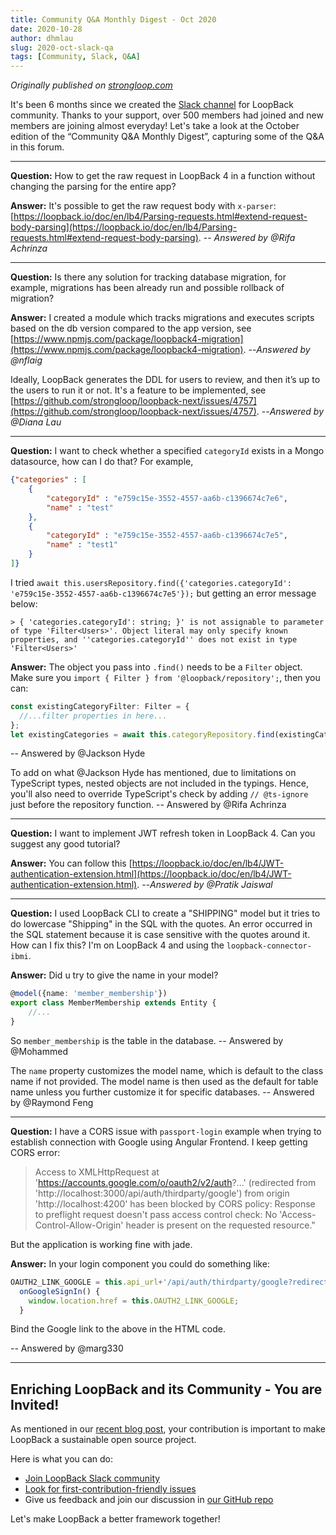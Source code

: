 ```yaml
---
title: Community Q&A Monthly Digest - Oct 2020
date: 2020-10-28
author: dhmlau
slug: 2020-oct-slack-qa
tags: [Community, Slack, Q&A]
---
```


_Originally published on [strongloop.com](https://strongloop.com)_

It's been 6 months since we created the [Slack channel](https://join.slack.com/t/loopbackio/shared_invite/zt-8lbow73r-SKAKz61Vdao~_rGf91pcsw) for LoopBack community. Thanks to your support, over 500 members had joined and new members are joining almost everyday! Let's take a look at the October edition of the “Community Q&A Monthly Digest”, capturing some of the Q&A in this forum. 

<!--truncate-->

---

**Question:** How to get the raw request in LoopBack 4 in a function without changing the parsing for the entire app?

**Answer:** 
It's possible to get the raw request body with `x-parser`: [https://loopback.io/doc/en/lb4/Parsing-requests.html#extend-request-body-parsing](https://loopback.io/doc/en/lb4/Parsing-requests.html#extend-request-body-parsing). 
-- _Answered by @Rifa Achrinza_

--- 

**Question:** Is there any solution for tracking database migration, for example, migrations has been already run and possible rollback of migration? 

**Answer:**
I created a module which tracks migrations and executes scripts based on the db version compared to the app version, see [https://www.npmjs.com/package/loopback4-migration](https://www.npmjs.com/package/loopback4-migration). 
--_Answered by @nflaig_


Ideally, LoopBack generates the DDL for users to review, and then it’s up to the users to run it or not. It's a feature to be implemented, see [https://github.com/strongloop/loopback-next/issues/4757](https://github.com/strongloop/loopback-next/issues/4757).
--_Answered by @Diana Lau_


--- 

**Question:** I want to check whether a specified `categoryId` exists in a Mongo datasource, how can I do that? For example,

```json
{"categories" : [
    {
        "categoryId" : "e759c15e-3552-4557-aa6b-c1396674c7e6",
        "name" : "test"
    },
    {
        "categoryId" : "e759c15e-3552-4557-aa6b-c1396674c7e5",
        "name" : "test1"
    }
]}
```

I tried `await this.usersRepository.find({'categories.categoryId': 'e759c15e-3552-4557-aa6b-c1396674c7e5'});` but getting an error message below:
```
> { 'categories.categoryId': string; }' is not assignable to parameter of type 'Filter<Users>'. Object literal may only specify known properties, and ''categories.categoryId'' does not exist in type 'Filter<Users>'
```

**Answer:** 
The object you pass into `.find()` needs to be a `Filter` object. Make sure you `import { Filter } from '@loopback/repository';`, then you can: 
```ts
const existingCategoryFilter: Filter = {
  //...filter properties in here...
};
let existingCategories = await this.categoryRepository.find(existingCategoryFilter);
```
-- Answered by @Jackson Hyde

To add on what @Jackson Hyde has mentioned, due to limitations on TypeScript types, nested objects are not included in the typings. Hence, you'll also need to override TypeScript's check by adding `// @ts-ignore` just before the repository function.
-- Answered by @Rifa Achrinza

--- 

**Question:** I want to implement JWT refresh token in LoopBack 4. Can you suggest any good tutorial?

**Answer:** You can follow this [https://loopback.io/doc/en/lb4/JWT-authentication-extension.html](https://loopback.io/doc/en/lb4/JWT-authentication-extension.html). 
--_Answered by @Pratik Jaiswal_

--- 


**Question:** I used LoopBack CLI to create a "SHIPPING" model but it tries to do lowercase "Shipping" in the SQL with the quotes. An error occurred in the SQL statement because it is case sensitive with the quotes around it. How can I fix this? I'm on LoopBack 4 and using the `loopback-connector-ibmi`.

**Answer:**
Did u try to give the name in your model?
```ts
@model({name: 'member_membership'})
export class MemberMembership extends Entity {
    //...
}
```
So `member_membership` is the table in the database.
-- Answered by @Mohammed

The `name` property customizes the model name, which is default to the class name if not provided. The model name is then used as the default for table name unless you further customize it for specific databases.
-- Answered by @Raymond Feng


--- 
**Question:** I have a CORS issue with `passport-login` example when trying to establish connection with Google using Angular Frontend. I keep getting CORS error:
> Access to XMLHttpRequest at 'https://accounts.google.com/o/oauth2/v2/auth?...' (redirected from 'http://localhost:3000/api/auth/thirdparty/google') from origin 'http://localhost:4200' has been blocked by CORS policy: Response to preflight request doesn't pass access control check: No 'Access-Control-Allow-Origin' header is present on the requested resource."

But the application is working fine with jade.

**Answer:**
In your login component you could do something like:
```ts
OAUTH2_LINK_GOOGLE = this.api_url+'/api/auth/thirdparty/google?redirect_uri=' + this.redir_url
  onGoogleSignIn() {
    window.location.href = this.OAUTH2_LINK_GOOGLE;
  }
```
Bind the Google link to the above in the HTML code.

-- Answered by @marg330

---


## Enriching LoopBack and its Community - You are Invited!

As mentioned in our [recent blog post](https://strongloop.com/strongblog/2020-community-contribution/), your contribution is important to make LoopBack a sustainable open source project. 

Here is what you can do:
- [Join LoopBack Slack community](https://join.slack.com/t/loopbackio/shared_invite/zt-8lbow73r-SKAKz61Vdao~_rGf91pcsw)
- [Look for first-contribution-friendly issues](https://github.com/strongloop/loopback-next/issues?q=is%3Aissue+is%3Aopen+label%3A%22good+first+issue%22)
- Give us feedback and join our discussion in [our GitHub repo](https://github.com/strongloop/loopback-next)

Let's make LoopBack a better framework together!
